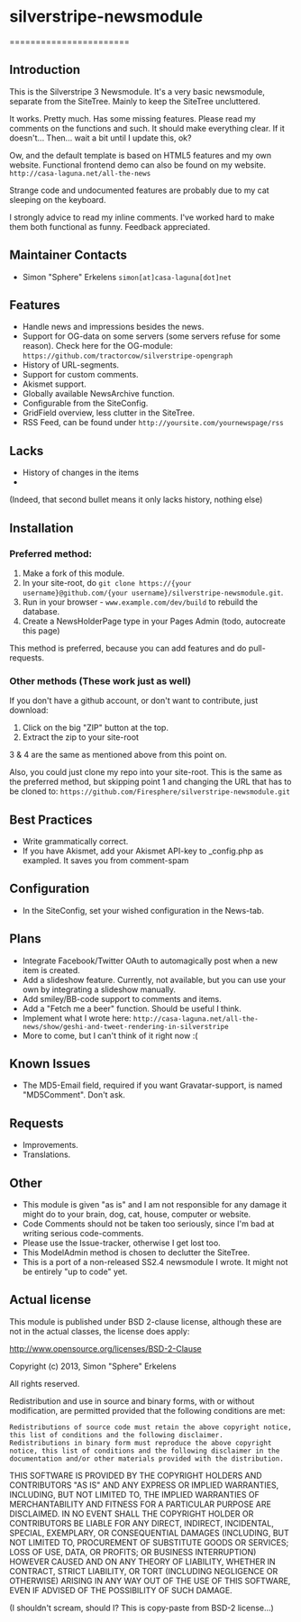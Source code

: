 # silverstripe-newsmodule
=======================

## Introduction

This is the Silverstripe 3 Newsmodule. It's a very basic newsmodule, separate from the SiteTree.
Mainly to keep the SiteTree uncluttered. 

It works. Pretty much. Has some missing features. Please read my comments on the functions and such. It should make everything clear.
If it doesn't... Then... wait a bit until I update this, ok?

Ow, and the default template is based on HTML5 features and my own website. Functional frontend demo can also be found on my website. `http://casa-laguna.net/all-the-news`

Strange code and undocumented features are probably due to my cat sleeping on the keyboard.

I strongly advice to read my inline comments. I've worked hard to make them both functional as funny. Feedback appreciated.

## Maintainer Contacts

* Simon "Sphere" Erkelens `simon[at]casa-laguna[dot]net`

## Features

* Handle news and impressions besides the news.
* Support for OG-data on some servers (some servers refuse for some reason). Check here for the OG-module: `https://github.com/tractorcow/silverstripe-opengraph`
* History of URL-segments.
* Support for custom comments.
* Akismet support.
* Globally available NewsArchive function.
* Configurable from the SiteConfig.
* GridField overview, less clutter in the SiteTree.
* RSS Feed, can be found under `http://yoursite.com/yournewspage/rss`

## Lacks

* History of changes in the items
* 
(Indeed, that second bullet means it only lacks history, nothing else)

## Installation
### Preferred method:
 1.  Make a fork of this module.
 2.  In your site-root, do `git clone https://{your username}@github.com/{your username}/silverstripe-newsmodule.git`. 
 3.  Run in your browser - `www.example.com/dev/build` to rebuild the database. 
 4.  Create a NewsHolderPage type in your Pages Admin (todo, autocreate this page)

This method is preferred, because you can add features and do pull-requests. 

### Other methods (These work just as well)
If you don't have a github account, or don't want to contribute, just download:
 1. Click on the big "ZIP" button at the top.
 2. Extract the zip to your site-root

3 & 4 are the same as mentioned above from this point on.

Also, you could just clone my repo into your site-root. This is the same as the preferred method, but skipping point 1 and changing the URL that has to be cloned to:
`https://github.com/Firesphere/silverstripe-newsmodule.git`

## Best Practices

* Write grammatically correct.
* If you have Akismet, add your Akismet API-key to _config.php as exampled. It saves you from comment-spam

## Configuration

* In the SiteConfig, set your wished configuration in the News-tab.

## Plans

* Integrate Facebook/Twitter OAuth to automagically post when a new item is created.
* Add a slideshow feature. Currently, not available, but you can use your own by integrating a slideshow manually.
* Add smiley/BB-code support to comments and items.
* Add a "Fetch me a beer" function. Should be useful I think.
* Implement what I wrote here: `http://casa-laguna.net/all-the-news/show/geshi-and-tweet-rendering-in-silverstripe`
* More to come, but I can't think of it right now :(

## Known Issues

* The MD5-Email field, required if you want Gravatar-support, is named "MD5Comment". Don't ask.

## Requests

* Improvements.
* Translations.

## Other

* This module is given "as is" and I am not responsible for any damage it might do to your brain, dog, cat, house, computer or website.
* Code Comments should not be taken too seriously, since I'm bad at writing serious code-comments.
* Please use the Issue-tracker, otherwise I get lost too.
* This ModelAdmin method is chosen to declutter the SiteTree.
* This is a port of a non-released SS2.4 newsmodule I wrote. It might not be entirely "up to code" yet.

## Actual license

This module is published under BSD 2-clause license, although these are not in the actual classes, the license does apply:

http://www.opensource.org/licenses/BSD-2-Clause

Copyright (c) 2013, Simon "Sphere" Erkelens

All rights reserved.

Redistribution and use in source and binary forms, with or without modification, are permitted provided that the following conditions are met:

    Redistributions of source code must retain the above copyright notice, this list of conditions and the following disclaimer.
    Redistributions in binary form must reproduce the above copyright notice, this list of conditions and the following disclaimer in the documentation and/or other materials provided with the distribution.

THIS SOFTWARE IS PROVIDED BY THE COPYRIGHT HOLDERS AND CONTRIBUTORS "AS IS" AND ANY EXPRESS OR IMPLIED WARRANTIES, INCLUDING, BUT NOT LIMITED TO, THE IMPLIED WARRANTIES OF MERCHANTABILITY AND FITNESS FOR A PARTICULAR PURPOSE ARE DISCLAIMED. IN NO EVENT SHALL THE COPYRIGHT HOLDER OR CONTRIBUTORS BE LIABLE FOR ANY DIRECT, INDIRECT, INCIDENTAL, SPECIAL, EXEMPLARY, OR CONSEQUENTIAL DAMAGES (INCLUDING, BUT NOT LIMITED TO, PROCUREMENT OF SUBSTITUTE GOODS OR SERVICES; LOSS OF USE, DATA, OR PROFITS; OR BUSINESS INTERRUPTION) HOWEVER CAUSED AND ON ANY THEORY OF LIABILITY, WHETHER IN CONTRACT, STRICT LIABILITY, OR TORT (INCLUDING NEGLIGENCE OR OTHERWISE) ARISING IN ANY WAY OUT OF THE USE OF THIS SOFTWARE, EVEN IF ADVISED OF THE POSSIBILITY OF SUCH DAMAGE.


(I shouldn't scream, should I? This is copy-paste from BSD-2 license...)

